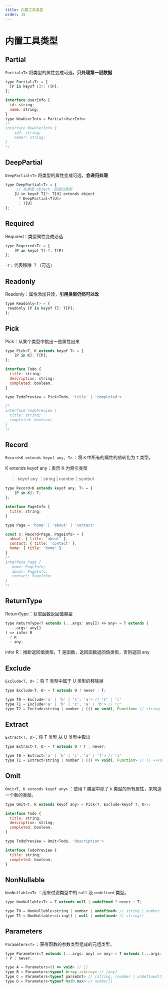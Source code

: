 ```yaml
---
title: 内置工具类型
order: 15
---
```


# 内置工具类型

## Partial

`Partial<T>` 将类型的属性变成可选，**只处理第一层数据**

```js
type Partial<T> = {
  [P in keyof T]?: T[P];
};
```

```js
interface UserInfo {
  id: string;
  name: string;
}
type NewUserInfo = Partial<UserInfo>
/*
interface NewUserInfo {
    id?: string;
    name?: string;
}
*/
```

## DeepPartial

`DeepPartial<T>` 将类型的属性变成可选，**会递归处理**

```js
type DeepPartial<T> = {
     // 如果是 object，则递归类型
    [U in keyof T]?: T[U] extends object
      ? DeepPartial<T[U]>
      : T[U]
};
```

## Required

Required：类型属性变成必选

```js
type Required<T> = {
    [P in keyof T]-?: T[P]
};
```

`-?`：代表移除 ？（可选）

## Readonly

Readonly：属性添加只读，**引用类型仍然可以改**

```js
type Readonly<T> = {
 readonly [P in keyof T]: T[P];
};
```

## Pick

Pick：从某个类型中挑出一些属性出来

```js
type Pick<T, K extends keyof T> = {
    [P in K]: T[P];
};
```

```js
interface Todo {
  title: string;
  description: string;
  completed: boolean;
}

type TodoPreview = Pick<Todo, 'title' | 'completed'>

/*
interface TodoPreview {
  title: string;
  completed: boolean;
}
*/
```

## Record

`Record<K extends keyof any, T>` ：将 `K` 中所有的属性的值转化为 `T` 类型。

K extends keyof any：表示 K 为索引类型

> keyof any ：string | number | symbol

```js
type Record<K extends keyof any, T> = {
    [P in K]: T;
};
```

```js
interface PageInfo {
  title: string;
}

type Page = 'home' | 'about' | 'contact'

const x: Record<Page, PageInfo> = {
  about: { title: 'about' },
  contact: { title: 'contact' },
  home: { title: 'home' }
}
/*
interface Page {
   home: PageInfo;
   about: PageInfo;
   contact: PageInfo;
}
*/
```

## ReturnType

ReturnType：获取函数返回值类型

```js
type ReturnType<T extends (...args: any[]) => any> = T extends (
  ...args: any[]
) => infer R
  ? R
  : any;
```

infer R：推断返回值类型。T 是函数，返回函数返回值类型，否则返回 any

## Exclude

`Exclude<T, U>` ：将 T 类型中属于 U 类型的移除掉

```js
type Exclude<T, U> = T extends U ? never : T;
```

```js
type T0 = Exclude<'a' | 'b' | 'c', 'a'> // "b" | "c"
type T1 = Exclude<'a' | 'b' | 'c', 'a' | 'b'> // "c"
type T2 = Exclude<string | number | (() => void), Function> // string | number
```

## Extract

`Extract<T, U>`：将 T 类型 从 U 类型中取出

```js
type Extract<T, U> = T extends U ? T : never;
```

```js
type T0 = Extract<'a' | 'b' | 'c', 'a' | 'f'> // "a"
type T1 = Extract<string | number | (() => void), Function> // () =>void
```

## Omit

`Omit<T, K extends keyof any>` ：使用 `T` 类型中除了 `K` 类型的所有属性，来构造一个新的类型。

```js
type Omit<T, K extends keyof any> = Pick<T, Exclude<keyof T, K>>;
```

```js
interface Todo {
  title: string;
  description: string;
  completed: boolean;
}

type TodoPreview = Omit<Todo, 'description'>

interface TodoPreview {
  title: string;
  completed: boolean;
}
```

## NonNullable

`NonNullable<T>` ：用来过滤类型中的 `null` 及 `undefined` 类型。

```js
type NonNullable<T> = T extends null | undefined ? never : T;
```

```js
type T0 = NonNullable<string | number | undefined> // string | number
type T1 = NonNullable<string[] | null | undefined> // string[]
```

## Parameters

`Parameters<T>` ：获得函数的参数类型组成的元组类型。

```js
type Parameters<T extends (...args: any) => any> = T extends (...args: infer P) => any
? P : never;
```

```js
type A = Parameters<() => void> // []
type B = Parameters<typeof Array.isArray> // [any]
type C = Parameters<typeof parseInt> // [string, (number | undefined)?]
type D = Parameters<typeof Math.max> // number[]
```

##
